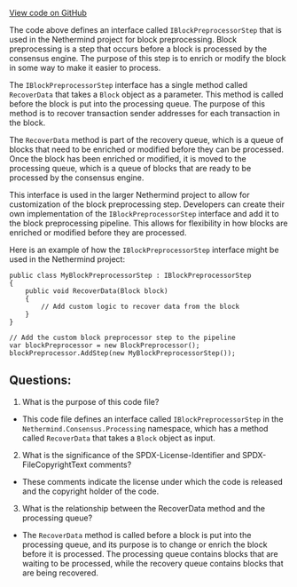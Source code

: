 [View code on GitHub](https://github.com/nethermindeth/nethermind/Nethermind.Consensus/Processing/IBlockDataRecoveryStep.cs)

The code above defines an interface called `IBlockPreprocessorStep` that is used in the Nethermind project for block preprocessing. Block preprocessing is a step that occurs before a block is processed by the consensus engine. The purpose of this step is to enrich or modify the block in some way to make it easier to process. 

The `IBlockPreprocessorStep` interface has a single method called `RecoverData` that takes a `Block` object as a parameter. This method is called before the block is put into the processing queue. The purpose of this method is to recover transaction sender addresses for each transaction in the block. 

The `RecoverData` method is part of the recovery queue, which is a queue of blocks that need to be enriched or modified before they can be processed. Once the block has been enriched or modified, it is moved to the processing queue, which is a queue of blocks that are ready to be processed by the consensus engine. 

This interface is used in the larger Nethermind project to allow for customization of the block preprocessing step. Developers can create their own implementation of the `IBlockPreprocessorStep` interface and add it to the block preprocessing pipeline. This allows for flexibility in how blocks are enriched or modified before they are processed. 

Here is an example of how the `IBlockPreprocessorStep` interface might be used in the Nethermind project:

```
public class MyBlockPreprocessorStep : IBlockPreprocessorStep
{
    public void RecoverData(Block block)
    {
        // Add custom logic to recover data from the block
    }
}

// Add the custom block preprocessor step to the pipeline
var blockPreprocessor = new BlockPreprocessor();
blockPreprocessor.AddStep(new MyBlockPreprocessorStep());
```
## Questions: 
 1. What is the purpose of this code file?
- This code file defines an interface called `IBlockPreprocessorStep` in the `Nethermind.Consensus.Processing` namespace, which has a method called `RecoverData` that takes a `Block` object as input.

2. What is the significance of the SPDX-License-Identifier and SPDX-FileCopyrightText comments?
- These comments indicate the license under which the code is released and the copyright holder of the code.

3. What is the relationship between the RecoverData method and the processing queue?
- The `RecoverData` method is called before a block is put into the processing queue, and its purpose is to change or enrich the block before it is processed. The processing queue contains blocks that are waiting to be processed, while the recovery queue contains blocks that are being recovered.